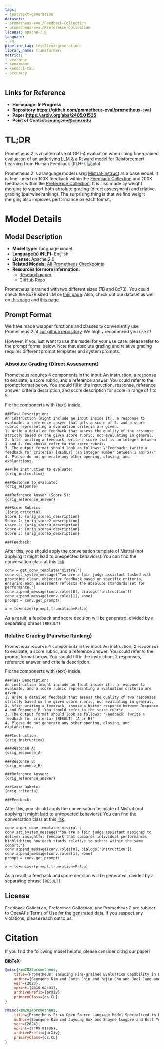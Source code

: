 ```yaml
---
tags:
- text2text-generation
datasets:
- prometheus-eval/Feedback-Collection
- prometheus-eval/Preference-Collection
license: apache-2.0
language:
- en
pipeline_tag: text2text-generation
library_name: transformers
metrics:
- pearsonr
- spearmanr
- kendall-tau
- accuracy
---
```

## Links for Reference

- **Homepage: In Progress** 
- **Repository:https://github.com/prometheus-eval/prometheus-eval** 
- **Paper:https://arxiv.org/abs/2405.01535** 
- **Point of Contact:seungone@cmu.edu** 

# TL;DR
Prometheus 2 is an alternative of GPT-4 evaluation when doing fine-grained evaluation of an underlying LLM & a Reward model for Reinforcement Learning from Human Feedback (RLHF).
![plot](./finegrained_eval.JPG)

Prometheus 2 is a language model using [Mistral-Instruct](https://huggingface.co/mistralai/Mistral-7B-Instruct-v0.2) as a base model. 
It is fine-tuned on 100K feedback within the [Feedback Collection](https://huggingface.co/datasets/prometheus-eval/Feedback-Collection) and 200K feedback within the [Preference Collection](https://huggingface.co/datasets/prometheus-eval/Preference-Collection).
It is also made by weight merging to support both absolute grading (direct assessment) and relative grading (pairwise ranking).
The surprising thing is that we find weight merging also improves performance on each format.

# Model Details

## Model Description

- **Model type:** Language model
- **Language(s) (NLP):** English
- **License:** Apache 2.0
- **Related Models:** [All Prometheus Checkpoints](https://huggingface.co/models?search=prometheus-eval/Prometheus)
- **Resources for more information:**
  - [Research paper](https://arxiv.org/abs/2405.01535)
  - [GitHub Repo](https://github.com/prometheus-eval/prometheus-eval)


Prometheus is trained with two different sizes (7B and 8x7B).
You could check the 8x7B sized LM on [this page](https://huggingface.co/prometheus-eval/prometheus-2-8x7b-v2.0).
Also, check out our dataset as well on [this page](https://huggingface.co/datasets/prometheus-eval/Feedback-Collection) and [this page](https://huggingface.co/datasets/prometheus-eval/Preference-Collection).

## Prompt Format

We have made wrapper functions and classes to conveniently use Prometheus 2 at [our github repository](https://github.com/prometheus-eval/prometheus-eval).
We highly recommend you use it!

However, if you just want to use the model for your use case, please refer to the prompt format below.
Note that absolute grading and relative grading requires different prompt templates and system prompts.

### Absolute Grading (Direct Assessment)
Prometheus requires 4 components in the input: An instruction, a response to evaluate, a score rubric, and a reference answer. You could refer to the prompt format below.
You should fill in the instruction, response, reference answer, criteria description, and score description for score in range of 1 to 5.

Fix the components with \{text\} inside.
```
###Task Description:
An instruction (might include an Input inside it), a response to evaluate, a reference answer that gets a score of 5, and a score rubric representing a evaluation criteria are given.
1. Write a detailed feedback that assess the quality of the response strictly based on the given score rubric, not evaluating in general.
2. After writing a feedback, write a score that is an integer between 1 and 5. You should refer to the score rubric.
3. The output format should look as follows: \"Feedback: (write a feedback for criteria) [RESULT] (an integer number between 1 and 5)\"
4. Please do not generate any other opening, closing, and explanations.

###The instruction to evaluate:
{orig_instruction}

###Response to evaluate:
{orig_response}

###Reference Answer (Score 5):
{orig_reference_answer}

###Score Rubrics:
[{orig_criteria}]
Score 1: {orig_score1_description}
Score 2: {orig_score2_description}
Score 3: {orig_score3_description}
Score 4: {orig_score4_description}
Score 5: {orig_score5_description}

###Feedback: 
```

After this, you should apply the conversation template of Mistral (not applying it might lead to unexpected behaviors).
You can find the conversation class at this [link](https://github.com/lm-sys/FastChat/blob/main/fastchat/conversation.py).
```
conv = get_conv_template("mistral")
conv.set_system_message("You are a fair judge assistant tasked with providing clear, objective feedback based on specific criteria, ensuring each assessment reflects the absolute standards set for performance.")
conv.append_message(conv.roles[0], dialogs['instruction'])
conv.append_message(conv.roles[1], None)
prompt = conv.get_prompt()

x = tokenizer(prompt,truncation=False)
```

As a result, a feedback and score decision will be generated, divided by a separating phrase ```[RESULT]``` 

### Relative Grading (Pairwise Ranking)
Prometheus requires 4 components in the input: An instruction, 2 responses to evaluate, a score rubric, and a reference answer. You could refer to the prompt format below.
You should fill in the instruction, 2 responses, reference answer, and criteria description.

Fix the components with \{text\} inside.
```
###Task Description:
An instruction (might include an Input inside it), a response to evaluate, and a score rubric representing a evaluation criteria are given.
1. Write a detailed feedback that assess the quality of two responses strictly based on the given score rubric, not evaluating in general.
2. After writing a feedback, choose a better response between Response A and Response B. You should refer to the score rubric.
3. The output format should look as follows: "Feedback: (write a feedback for criteria) [RESULT] (A or B)"
4. Please do not generate any other opening, closing, and explanations.

###Instruction:
{orig_instruction}

###Response A:
{orig_response_A}

###Response B:
{orig_response_B}

###Reference Answer:
{orig_reference_answer}

###Score Rubric:
{orig_criteria}

###Feedback: 
```

After this, you should apply the conversation template of Mistral (not applying it might lead to unexpected behaviors).
You can find the conversation class at this [link](https://github.com/lm-sys/FastChat/blob/main/fastchat/conversation.py).
```
conv = get_conv_template("mistral")
conv.set_system_message("You are a fair judge assistant assigned to deliver insightful feedback that compares individual performances, highlighting how each stands relative to others within the same cohort.")
conv.append_message(conv.roles[0], dialogs['instruction'])
conv.append_message(conv.roles[1], None)
prompt = conv.get_prompt()

x = tokenizer(prompt,truncation=False)
```

As a result, a feedback and score decision will be generated, divided by a separating phrase ```[RESULT]``` 

## License
Feedback Collection, Preference Collection, and Prometheus 2 are subject to OpenAI's Terms of Use for the generated data. If you suspect any violations, please reach out to us.


# Citation


If you find the following model helpful, please consider citing our paper!

**BibTeX:**

```bibtex
@misc{kim2023prometheus,
    title={Prometheus: Inducing Fine-grained Evaluation Capability in Language Models},
    author={Seungone Kim and Jamin Shin and Yejin Cho and Joel Jang and Shayne Longpre and Hwaran Lee and Sangdoo Yun and Seongjin Shin and Sungdong Kim and James Thorne and Minjoon Seo},
    year={2023},
    eprint={2310.08491},
    archivePrefix={arXiv},
    primaryClass={cs.CL}
}
```
```bibtex
@misc{kim2024prometheus,
    title={Prometheus 2: An Open Source Language Model Specialized in Evaluating Other Language Models},
    author={Seungone Kim and Juyoung Suk and Shayne Longpre and Bill Yuchen Lin and Jamin Shin and Sean Welleck and Graham Neubig and Moontae Lee and Kyungjae Lee and Minjoon Seo},
    year={2024},
    eprint={2405.01535},
    archivePrefix={arXiv},
    primaryClass={cs.CL}
}
```